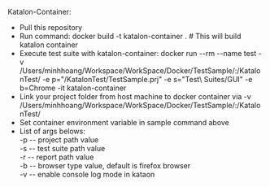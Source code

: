 Katalon-Container:
- Pull this repository
- Run command: docker build -t katalon-container . # This will build katalon container
- Execute test suite with katalon-container: docker run --rm --name test -v /Users/minhhoang/Workspace/WorkSpace/Docker/TestSample/:/KatalonTest/ -e p="/KatalonTest/TestSample.prj" -e s="Test\ Suites/GUI" -e b=Chrome -it katalon-container 
- Link your project folder from host machine to docker container via -v /Users/minhhoang/Workspace/WorkSpace/Docker/TestSample/:/KatalonTest/
- Set container environment variable in sample command above
- List of args belows:  
 -p -- project path value   
 -s -- test suite path value   
 -r -- report path value   
 -b -- browser type value, default is firefox browser   
 -v -- enable console log mode in kataon 
